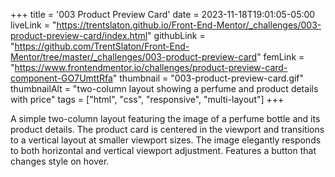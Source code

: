 +++
title = '003 Product Preview Card'
date = 2023-11-18T19:01:05-05:00
liveLink = "https://trentslaton.github.io/Front-End-Mentor/_challenges/003-product-preview-card/index.html"
githubLink = "https://github.com/TrentSlaton/Front-End-Mentor/tree/master/_challenges/003-product-preview-card"
femLink = "https://www.frontendmentor.io/challenges/product-preview-card-component-GO7UmttRfa"
thumbnail = "003-product-preview-card.gif"
thumbnailAlt = "two-column layout showing a perfume and product details with price"
tags = ["html", "css", "responsive", "multi-layout"]
+++

A simple two-column layout featuring the image of a perfume bottle and its product details. The product card is centered in the viewport and transitions to a vertical layout at smaller viewport sizes. The image elegantly responds to both horizontal and vertical viewport adjustment. Features a button that changes style on hover.

